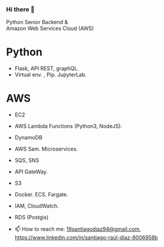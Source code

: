 ### Hi there 👋
Python Senior Backend & <br>
Amazon Web Services Cloud (AWS)

# Python
- Flask, API REST, graphQL.
- Virtual env. , Pip. JupyterLab.

# AWS
- EC2
- AWS Lambda Functions (Python3, NodeJS).
- DynamoDB
- AWS Sam. Microservices. 
- SQS, SNS
- API GateWay.
- S3
- Docker. ECS. Fargate.
- IAM, CloudWatch.
- RDS (Postgis)



- 📫 How to reach me: 19santiagodiaz94@gmail.com, https://www.linkedin.com/in/santiago-raúl-díaz-8006958b
